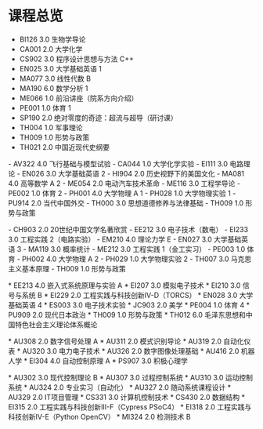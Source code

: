 # 课程总览
- BI126 3.0 生物学导论
- CA001 2.0 大学化学
- CS902 3.0 程序设计思想与方法 C++
- EN025 3.0 大学基础英语 1
- MA077 3.0 线性代数 B
- MA190 6.0 数学分析 1
- ME066 1.0 前沿讲座（院系方向介绍）
- PE001 1.0 体育 1
- SP190 2.0 绝对零度的奇迹：超流与超导（研讨课）
- TH004 1.0 军事理论
- TH009 1.0 形势与政策
- TH021 2.0 中国近现代史纲要
 <p>
- AV322 4.0 飞行基础与模型试验
- CA044 1.0 大学化学实验
- EI111 3.0 电路理论
- EN026 3.0 大学基础英语 2
- HI904 2.0 历史视野下的美国文化 
- MA081 4.0 高等数学 A 2
- ME054 2.0 电动汽车技术革命
- ME116 3.0 工程学导论
- PE002 1.0 体育 2
- PH001 4.0 大学物理 A 1
- PH028 1.0 大学物理实验 1
- PU914 2.0 当代中国外交
- TH000 3.0 思想道德修养与法律基础 
- TH009 1.0 形势与政策
 <p>
- CH903 2.0 20世纪中国文学名著欣赏
- EE212 3.0 电子技术（数电）
- EI233 3.0 工程实践 2（电路实验）
- EM210 4.0 理论力学 E
- EN027 3.0 大学基础英语 3
- MA119 3.0 概率统计
- ME212 3.0 工程实践 1（金工实习）
- PE003 1.0 体育
- PH002 4.0 大学物理 A 2
- PH029 1.0 大学物理实验 2
- TH007 3.0 马克思主义基本原理
- TH009 1.0 形势与政策
 <p>
* EE213 4.0 嵌入式系统原理与实验 A
* EI207 3.0 模拟电子技术
* EI210 3.0 信号与系统 B 
* EI229 2.0 工程实践与科技创新IV-D（TORCS）
* EN028 3.0 大学基础英语 4
* ES003 3.0 电子技术实验
* JC903 2.0 美学
* PE004 1.0 体育 4
* PU909 2.0 现代日本政治
* TH009 1.0 形势与政策
* TH012 6.0 毛泽东思想和中国特色社会主义理论体系概论
 <p>
* AU308 2.0 数字信号处理 A
* AU311 2.0 模式识别导论
* AU319 2.0 自动化仪表
* AU320 3.0 电力电子技术
* AU326 2.0 数字图像处理基础
* AU416 2.0 机器人学
* EI304 4.0 自动控制原理 A
* PS907 3.0 积极心理学
 <p>
* AU302 3.0 现代控制理论 B
* AU307 3.0 过程控制系统
* AU310 3.0 运动控制系统
* AU324 2.0 专业实习（自动化）
* AU327 2.0 随动系统课程设计
* AU329 2.0 IT项目管理
* CS331 3.0 计算机控制技术 
* CS430 2.0 数据结构
* EI315 2.0 工程实践与科技创新III-F（Cypress PSoC4） 
* EI318 2.0 工程实践与科技创新IV-E（Python OpenCV） 
* MI324 2.0 检测技术 B


